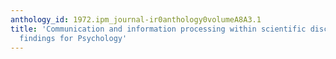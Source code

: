 ```yaml
---
anthology_id: 1972.ipm_journal-ir0anthology0volumeA8A3.1
title: 'Communication and information processing within scientific disciplines: Empirical
  findings for Psychology'
---
```

